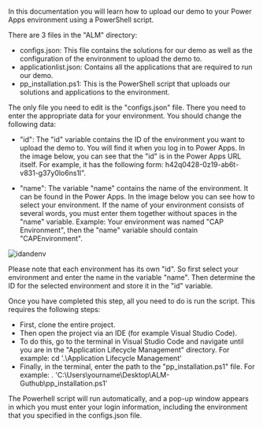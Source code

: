 In this documentation you will learn how to upload our demo to your Power Apps environment using a PowerShell script.

There are 3 files in the "ALM" directory:

- configs.json: This file contains the solutions for our demo as well as the configuration of the environment to upload the demo to. 
- applicationlist.json: Contains all the applications that are required to run our demo.
- pp_installation.ps1: This is the PowerShell script that uploads our solutions and applications to the environment.


The only file you need to edit is the "configs.json" file. There you need to enter the appropriate data for your environment. You should change the following 
data:

- "id": The "id" variable contains the ID of the environment you want to upload the demo to. You will find it when you log in to Power Apps. In the image below, you can see that the "id" is in the Power Apps URL itself. For example, it has the following form: h42q0428-0z19-ab6t-v831-g37y0lo6ns1l".

- "name": The variable "name" contains the name of the environment. It can be found in the Power Apps. In the image below you can see how to select your environment. If the name of your environment consists of several words, you must enter them together without spaces in the "name" variable. Example: Your environment was named "CAP Environment", then the "name" variable should contain "CAPEnvironment".

![idandenv](https://github.com/shbxio/CAP/assets/43991954/e63c8d7e-7d87-4110-a769-7fa5cca791f0)


Please note that each environment has its own "id". So first select your environment and enter the name in the variable "name". Then determine the ID for the selected environment and store it in the "id" variable.

Once you have completed this step, all you need to do is run the script. This requires the following steps:
- First, clone the entire project.
- Then open the project via an IDE (for example Visual Studio Code).
- To do this, go to the terminal in Visual Studio Code and navigate until you are in the "Application Lifecycle Management" directory. For example: cd '.\Application Lifecycle Management'
- Finally, in the terminal, enter the path to the "pp_installation.ps1" file. For example: . 'C:\Users\yourname\Desktop\ALM-Guthub\pp_installation.ps1' 

The Powerhell script will run automatically, and a pop-up window appears in which you must enter your login information, including the environment that you specified in the configs.json file.


